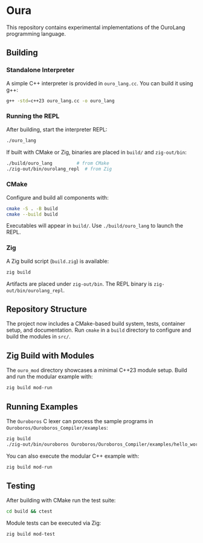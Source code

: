 # Oura

This repository contains experimental implementations of the OuroLang programming language.

## Building

### Standalone Interpreter

A simple C++ interpreter is provided in `ouro_lang.cc`. You can build it using g++:

```bash
g++ -std=c++23 ouro_lang.cc -o ouro_lang
```

### Running the REPL

After building, start the interpreter REPL:

```bash
./ouro_lang
```

If built with CMake or Zig, binaries are placed in `build/` and `zig-out/bin`:

```bash
./build/ouro_lang         # from CMake
./zig-out/bin/ourolang_repl  # from Zig
```

### CMake

Configure and build all components with:

```bash
cmake -S . -B build
cmake --build build
```

Executables will appear in `build/`. Use `./build/ouro_lang` to launch the REPL.

### Zig

A Zig build script (`build.zig`) is available:

```bash
zig build
```

Artifacts are placed under `zig-out/bin`. The REPL binary is `zig-out/bin/ourolang_repl`.

## Repository Structure

The project now includes a CMake-based build system, tests, container setup, and documentation. Run `cmake` in a `build` directory to configure and build the modules in `src/`.

## Zig Build with Modules

The `ouro_mod` directory showcases a minimal C++23 module setup. Build and run the modular example with:

```bash
zig build mod-run
```

## Running Examples

The `Ouroboros` C lexer can process the sample programs in `Ouroboros/Ouroboros_Compiler/examples`:

```bash
zig build
./zig-out/bin/ouroboros Ouroboros/Ouroboros_Compiler/examples/hello_world.ouro
```

You can also execute the modular C++ example with:

```bash
zig build mod-run
```

## Testing

After building with CMake run the test suite:

```bash
cd build && ctest
```

Module tests can be executed via Zig:

```bash
zig build mod-test
```

